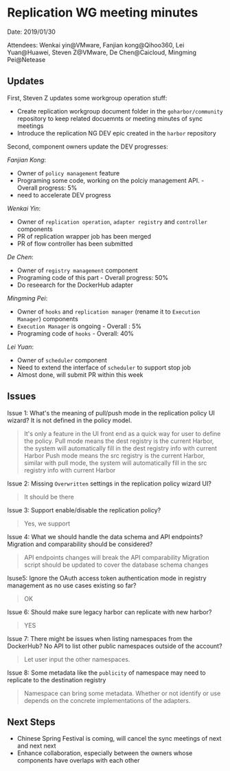 # Replication WG meeting minutes

Date: 2019/01/30

Attendees: Wenkai yin@VMware, Fanjian kong@Qihoo360, Lei Yuan@Huawei, Steven Z@VMware, De Chen@Caicloud, Mingming Pei@Netease

## Updates

First, Steven Z updates some workgroup operation stuff:

* Create replication workgroup document folder in the `goharbor/community` repository to keep related docuemnts or meeting minutes of sync meetings
* Introduce the replication NG DEV epic created in the `harbor` repository

Second, component owners update the DEV progresses:

_Fanjian Kong_:

* Owner of `policy management` feature
* Programing some code, working on the polciy management API. - Overall progress: 5%
* need to accelerate DEV progress

_Wenkai Yin_:

* Owner of `replication operation`, `adapter registry` and `controller` components
* PR of replication wrapper job has been merged
* PR of flow controller has been submitted

_De Chen_:

* Owner of `registry management` component
* Programing code of this part - Overall progress: 50%
* Do reseearch for the DockerHub adapter

_Mingming Pei_:

* Owner of `hooks` and `replication manager` (rename it to `Execution Manager`) components
* `Execution Manager` is ongoing - Overall : 5%
* Programing code of `hooks` - Overall: 40%

_Lei Yuan_:

* Owner of `scheduler` component
* Need to extend the interface of `scheduler` to support stop job
* Almost done, will submit PR within this week

## Issues

Issue 1: What's the meaning of pull/push mode in the replication policy UI wizard? It is not defined in the policy model.

> It's only a feature in the UI front end as a quick way for user to define the policy.
> Pull mode means the dest registry is the current Harbor, the system will automatically fill in the dest registry info with current Harbor
> Push mode means the src registry is the current Harbor, similar with pull mode, the system will automatically fill in the src registry info with current Harbor

Issue 2: Missing `Overwritten` settings in the replication policy wizard UI?

> It should be there

Issue 3: Support enable/disable the replication policy?

> Yes, we support

Issue 4: What we should handle the data schema and API endpoints? Migration and comparability should be considered?

> API endpoints changes will break the API comparability
> Migration script should be updated to cover the database schema changes

Isuse5: Ignore the OAuth access token authentication mode in registry management as no use cases existing so far?

> OK

Issue 6: Should make sure legacy harbor can replicate with new harbor?

> YES

Issue 7: There might be issues when listing namespaces from the DockerHub? No API to list other public namespaces outside of the account?

> Let user input the other namespaces.

Issue 8: Some metadata like the `publicity` of namespace may need to replicate to the destination registry

> Namespace can bring some metadata. Whether or not identify or use depends on the concrete implementations of the adapters.

## Next Steps

* Chinese Spring Festival is coming, will cancel the sync meetings of next and next next
* Enhance collaboration, especially between the owners whose components have overlaps with each other